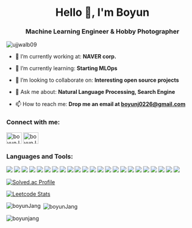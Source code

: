 
<h1 align="center">Hello 👋, I'm Boyun</h1>
<h3 align="center">Machine Learning Engineer & Hobby Photographer</h3>

<p align="left"> <img src="https://komarev.com/ghpvc/?username=boyunJang&label=Profile%20views&color=0e75b6&style=flat" alt="ujjwalb09" /> </p>


- 🔭 I’m currently working at: **NAVER corp.**

- 🌱 I’m currently learning: **Starting MLOps**

- 👯 I’m looking to collaborate on: **Interesting open source projects**

- 💬 Ask me about: **Natural Language Processing, Search Engine**

- 📫 How to reach me: **Drop me an email at boyunj0226@gmail.com**

<h3 align="left">Connect with me:</h3>
<p align="left">
<a href="https://linkedin.com/in/boyunj0226" target="blank"><img align="center" src="https://raw.githubusercontent.com/rahuldkjain/github-profile-readme-generator/master/src/images/icons/Social/linked-in-alt.svg" alt="boyunJang" height="30" width="40" /></a>
<a href="https://instagram.com/boyunj0226" target="blank"><img align="center" src="https://raw.githubusercontent.com/rahuldkjain/github-profile-readme-generator/master/src/images/icons/Social/instagram.svg" alt="boyunJang" height="30" width="40" /></a>
</p>

<h3 align="left">Languages and Tools:</h3>
<p align="left">
  <img src="https://img.shields.io/badge/PyTorch-EE4C2C?style=flat-square&logo=PyTorch&logoColor=white"/> </t>
  <img src="https://img.shields.io/badge/Keras-D00000?style=flat-square&logo=Keras&logoColor=white"/> </t>
  <img src="https://img.shields.io/badge/TensorFlow-FF6F00?style=flat-square&logo=TensorFlow&logoColor=white"/> </t>
  <img src="https://img.shields.io/badge/Apache Spark-E25A1C?style=flat-square&logo=Apache Spark&logoColor=white"/> </t>
  <img src="https://img.shields.io/badge/Docker-2496ED?style=flat-square&logo=Docker&logoColor=white"/> </t>
  <img src="https://img.shields.io/badge/Kubernetes-326CE5?style=flat-square&logo=Kubernetes&logoColor=white"/> </t>
  <img src="https://img.shields.io/badge/Python-3776AB?style=flat-square&logo=Python&logoColor=white"/> </t>
  <img src="https://img.shields.io/badge/PyCharm-000000?style=flat-square&logo=PyCharm&logoColor=white"/> </t>
  <img src="https://img.shields.io/badge/Jupyter-F37626?style=flat-square&logo=Jupyter&logoColor=white"/> </t>
  <img src="https://img.shields.io/badge/NumPy-013243?style=flat-square&logo=NumPy&logoColor=white"/> </t>
  <img src="https://img.shields.io/badge/Wireshark-1679A7?style=flat-square&logo=Wireshark&logoColor=white"/> </t>
  <img src="https://img.shields.io/badge/Elasticsearch-005571?style=flat-square&logo=Elasticsearch&logoColor=white"/> </t>
  <img src="https://img.shields.io/badge/Flask-000000?style=flat-square&logo=Flask&logoColor=white"/> </t>
  <img src="https://img.shields.io/badge/Streamlit-FF4B4B?style=flat-square&logo=Streamlit&logoColor=white"/> </t>
  <img src="https://img.shields.io/badge/Android Studio-3DDC84?style=flat-square&logo=Android Studio&logoColor=white"/> </t>
  <img src="https://img.shields.io/badge/CSS3-1572B6?style=flat-square&logo=CSS3&logoColor=white"/> </t>
  <img src="https://img.shields.io/badge/JavaScript-F7DF1E?style=flat-square&logo=JavaScript&logoColor=white"/> </t>
  <img src="https://img.shields.io/badge/C-8B9CC?style=flat-square&logo=C&logoColor=white"/> </t>
  <img src="https://img.shields.io/badge/C++-00599C?style=flat-square&logo=C++&logoColor=white"/> </t>
  <img src="https://img.shields.io/badge/ONNX-005CED?style=flat-square&logo=ONNX&logoColor=white"/> </t>
  <img src="https://img.shields.io/badge/OpenCV-5C3EE8?style=flat-square&logo=OpenCV&logoColor=white"/> </t>
  <img src="https://img.shields.io/badge/MySQL-4479A1?style=flat-square&logo=MySQL&logoColor=white"/> </t>
  <img src="https://img.shields.io/badge/SQLite-003B57?style=flat-square&logo=SQLite&logoColor=white"/> </t>
</p>

[![Solved.ac Profile](http://mazassumnida.wtf/api/v2/generate_badge?boj=gobook1234)](https://solved.ac/gobook1234/)

[![Leetcode Stats](https://leetcard.jacoblin.cool/boyunj0226)](https://leetcode.com/boyunj0226)

<p><img align="left" src="https://github-readme-stats.vercel.app/api/top-langs?username=boyunJang&show_icons=true&locale=en&layout=compact" alt="boyunJang" /></p>

<p>&nbsp;<img align="center" src="https://github-readme-stats.vercel.app/api?username=boyunJang&show_icons=true&include_all_commits=true&count_private=true" alt="boyunJang" /></p>

<p><img align="center" src="https://github-readme-streak-stats.herokuapp.com/?user=boyunJang&" alt="boyunjang" /></p>
